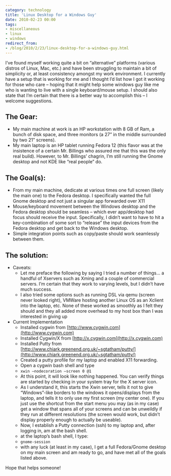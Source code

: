 ```yaml
---
category: technology
title: 'Linux Desktop for a Windows Guy'
date: 2010-02-23 00:00
tags:
- miscellaneous
- linux
- windows
redirect_from:
- /blog/2010/2/23/linux-desktop-for-a-windows-guy.html
---
```

I’ve found myself working quite a bit on “alternative” platforms (various distros of Linux, Mac, etc.) and have been struggling to maintain a bit of simplicity or, at least consistency amongst my work environment. I currently have a setup that is working for me and I thought I’d list how I got it working for those who care – hoping that it might help some windows guy like me who is wanting to live with a single keyboard/mouse setup. I should also state that I’m certain that there is a better way to accomplish this – I welcome suggestions.

## The Gear:

* My main machine at work is an HP workstation with 8 GB of Ram, a bunch of disk space, and three monitors (a 27” in the middle surrounded by two 21” screens).
* My main laptop is an HP tablet running Fedora 12 (this flavor was at the insistence of a certain Mr. Billings who assured me that this was the only real build). However, to Mr. Billings’ chagrin, I’m still running the Gnome desktop and not KDE like “real people” do.


## The Goal(s):

* From my main machine, dedicate at various times one full screen (likely the main one) to the Fedora desktop. I specifically wanted the full Gnome desktop and not just a singular app forwarded over X11
* Mouse/keyboard movement between the Windows desktop and the Fedora desktop should be seamless – which ever app/desktop had focus should receive the input. Specifically, I didn’t want to have to hit a key-combination of some sort to “release” the input devices from the Fedora desktop and get back to the Windows desktop.
* Simple integration points such as copy/paste should work seamlessly between them.


## The solution:

* Caveats:
  * Let me preface the following by saying I tried a number of things… a handful of Xservers such as Xming and a couple of commercial servers. I’m certain that they work to varying levels, but I didn’t have much success.
  * I also tried some options such as running DSL via qemu (screen never looked right), VMWare hosting another Linux OS as an Xclient into the laptop, etc. None of these worked as smoothly as I felt they should and they all added more overhead to my host box than I was interested in giving up
* Current Implementation
  * Installed cygwin from [http://www.cygwin.com](http://www.cygwin.com)
  * Installed Cygwin/X from [http://x.cygwin.com](http://x.cygwin.com)
  * Installed Putty from [http://www.chiark.greenend.org.uk/~sgtatham/putty/](http://www.chiark.greenend.org.uk/~sgtatham/putty/)
  * Created a putty profile for my laptop and enabled X11 forwarding.
  * Open a cygwin bash shell and type
  * `xwin –nodecoration –screen 0 @1`
  * At this point, it will look like nothing happened. You can verify things are started by checking in your system tray for the X server icon.
  * As I understand it, this starts the Xwin server, tells it not to give “Windows”-like borders to the windows it opens/displays from the laptop, and tells it to only use my first screen (my center one). If you just use the shortcut from the start menu you may (as in my case) get a window that spans all of your screens and can be unweildly if they run at different resolutions (the screen would work, but didn’t display properly enough to actually be useable).
  * Now, I establish a Putty connection (ssh) to my laptop and, after logging in, am at the bash shell.
  * at the laptop’s bash shell, I type:
  * `gnome-session`
  * with any luck (at least in my case), I get a full Fedora/Gnome desktop on my main screen and am ready to go, and have met all of the goals listed above.


Hope that helps someone!
